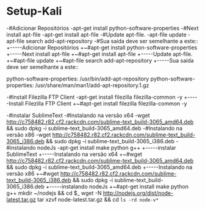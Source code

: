  # Setup-Kali
-#Adicionar Repositórios
-apt-get install python-software-properties
-#Next install apt-file
-apt-get install apt-file
-#Update apt-file.
-apt-file update
-apt-file search add-apt-repository
-#Sua saída deve ser semelhante a este::
+-----Adicionar Repositórios
+~#apt-get install python-software-properties
+-----Next install apt-file
+~#apt-get install apt-file
+-----Update apt-file.
+~#apt-file update
+~#apt-file search add-apt-repository
+-----Sua saída deve ser semelhante a este::
 
 python-software-properties: /usr/bin/add-apt-repository
 python-software-properties: /usr/share/man/man1/add-apt-repository.1.gz
 
-#Install Filezilla FTP Client
-apt-get install filezilla filezilla-common -y
+-----Install Filezilla FTP Client
+~#apt-get install filezilla filezilla-common -y
 
-#instalar SublimeText
-#Instalando na versão x64
-wget http://c758482.r82.cf2.rackcdn.com/sublime-text_build-3065_amd64.deb && sudo dpkg -i sublime-text_build-3065_amd64.deb
-#Instalando na versão x86
-wget http://c758482.r82.cf2.rackcdn.com/sublime-text_build-3065_i386.deb && sudo dpkg -i sublime-text_build-3065_i386.deb
-#instalando nodeJs
-apt-get install make python g++
+-----instalar SublimeText
+-----Instalando na versão x64
+~#wget http://c758482.r82.cf2.rackcdn.com/sublime-text_build-3065_amd64.deb && sudo dpkg -i sublime-text_build-3065_amd64.deb
+-----Instalando na versão x86
+~#wget http://c758482.r82.cf2.rackcdn.com/sublime-text_build-3065_i386.deb && sudo dpkg -i sublime-text_build-3065_i386.deb
+-----instalando nodeJs
+~#apt-get install make python g++
 mkdir ~/nodejs && cd $_
 wget -N http://nodejs.org/dist/node-latest.tar.gz
 tar xzvf node-latest.tar.gz && cd `ls -rd node-v*`
